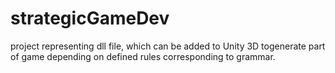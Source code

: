 strategicGameDev
================

project representing dll file, which can be added to Unity 3D togenerate part of game depending on defined rules corresponding to grammar.
